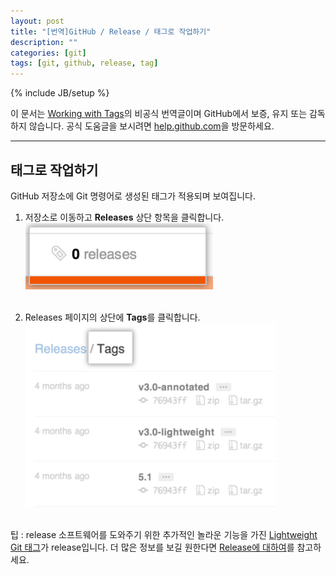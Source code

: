 ```yaml
---
layout: post
title: "[번역]GitHub / Release / 태그로 작업하기"
description: ""
categories: [git]
tags: [git, github, release, tag]
---
```

{% include JB/setup %}

이 문서는 [Working with Tags](https://help.github.com/articles/working-with-tags)의 비공식 번역글이며 GitHub에서 보증, 유지 또는 감독하지 않습니다. 공식 도움글을 보시려면 [help.github.com](https://help.github.com)을 방문하세요.

---

## 태그로 작업하기

GitHub 저장소에 Git 명령어로 생성된 태그가 적용되며 보여집니다.

1. 저장소로 이동하고 **Releases** 상단 항목을 클릭합니다.<br/><img src="/../../../../image/2014/03/github-releases-header-menu.png" alt="header-menu" style="width: 300px;"/><br/><br/>

2. Releases 페이지의 상단에 **Tags**를 클릭합니다.<br/><img src="/../../../../image/2014/03/github-release-tags-list.png" alt="브랜치 전환 이미지" style="width: 400px;"/><br/><br/>


<div class="alert-info">팁 : release 소프트웨어를 도와주기 위한 추가적인 놀라운 기능을 가진 <a href="http://git-scm.com/book/ko/Git%EC%9D%98-%EA%B8%B0%EC%B4%88-%ED%83%9C%EA%B7%B8#Lightweight-태그">Lightweight Git 태그</a>가 release입니다. 더 많은 정보를 보길 원한다면 <a href="/translate/github/2014/03/09/github-releases-about-releases/">Release에 대하여</a>를 참고하세요.</div>
